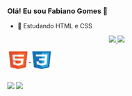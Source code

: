 ### Olá! Eu sou Fabiano Gomes 👋


- 🌱 Estudando HTML e CSS


<div align="center">
  <a href="https://github.com/fabianogomes01">
  <img height="180em" src="https://github-readme-stats.vercel.app/api?username=fabianogomes01&show_icons=true&theme=dark&include_all_commits=true&count_private=true"/>
  <img height="180em" src="https://github-readme-stats.vercel.app/api/top-langs/?username=fabianogomes01&layout=compact&langs_count=7&theme=dark"/>
</div>
<div style="display: inline_block"><br>
  <img align="center" alt="Rafa-HTML" height="42" width="50" src="https://raw.githubusercontent.com/devicons/devicon/master/icons/html5/html5-original.svg">
  <img align="center" alt="Rafa-CSS" height="42" width="50" src="https://raw.githubusercontent.com/devicons/devicon/master/icons/css3/css3-original.svg">
</div>

  ##
<div> 

<a href="https://www.linkedin.com/in/fabiano-gomes-95590b1a4/" target="_blank"><img src="https://img.shields.io/badge/-LinkedIn-%230077B5?style=for-the-badge&logo=linkedin&logoColor=white" target="_blank"></a>
<a href="https://api.whatsapp.com/send?phone=5581991284940&text=Ol%C3%A1%2C%20vi%20seu%20perfil%20no%20github!" target="_blank"><img src="https://img.shields.io/badge/WhatsApp-25D366?style=for-the-badge&logo=whatsapp&logoColor=white" target="_blank"></a> 
</div>

